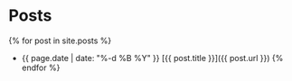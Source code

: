 # Posts

{% for post in site.posts %}
- {{ page.date | date: "%-d %B %Y" }} [{{ post.title }}]({{ post.url }})
{% endfor %}
